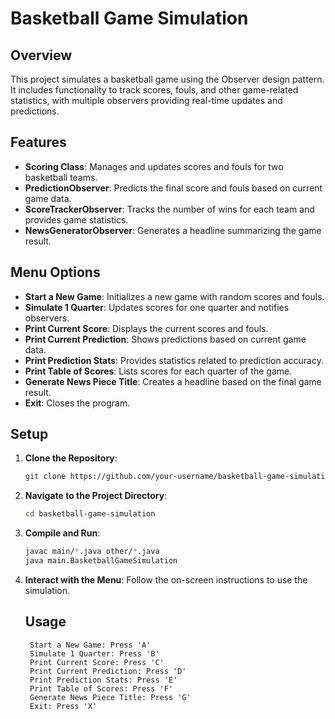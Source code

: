 # Basketball Game Simulation

## Overview

This project simulates a basketball game using the Observer design pattern. It includes functionality to track scores, fouls, and other game-related statistics, with multiple observers providing real-time updates and predictions.

## Features

- **Scoring Class**: Manages and updates scores and fouls for two basketball teams.
- **PredictionObserver**: Predicts the final score and fouls based on current game data.
- **ScoreTrackerObserver**: Tracks the number of wins for each team and provides game statistics.
- **NewsGeneratorObserver**: Generates a headline summarizing the game result.

## Menu Options

- **Start a New Game**: Initializes a new game with random scores and fouls.
- **Simulate 1 Quarter**: Updates scores for one quarter and notifies observers.
- **Print Current Score**: Displays the current scores and fouls.
- **Print Current Prediction**: Shows predictions based on current game data.
- **Print Prediction Stats**: Provides statistics related to prediction accuracy.
- **Print Table of Scores**: Lists scores for each quarter of the game.
- **Generate News Piece Title**: Creates a headline based on the final game result.
- **Exit**: Closes the program.

## Setup

1. **Clone the Repository**:
   ```sh
   git clone https://github.com/your-username/basketball-game-simulation.git
   
2. **Navigate to the Project Directory**:
   ```sh
   cd basketball-game-simulation

3. **Compile and Run**:
   ```sh
   javac main/*.java other/*.java
   java main.BasketballGameSimulation
4. **Interact with the Menu**:
     Follow the on-screen instructions to use the simulation.

    ## **Usage**
        Start a New Game: Press 'A'
        Simulate 1 Quarter: Press 'B'
        Print Current Score: Press 'C'
        Print Current Prediction: Press 'D'
        Print Prediction Stats: Press 'E'
        Print Table of Scores: Press 'F'
        Generate News Piece Title: Press 'G'
        Exit: Press 'X'

  
